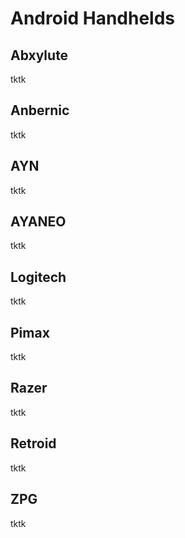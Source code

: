 # Android Handhelds

## Abxylute
tktk
## Anbernic
tktk
## AYN
tktk
## AYANEO
tktk
## Logitech
tktk
## Pimax
tktk
## Razer
tktk
## Retroid
tktk
## ZPG
tktk

